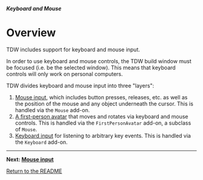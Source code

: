 ##### Keyboard and Mouse

# Overview

TDW includes support for keyboard and mouse input.

In order to use keyboard and mouse controls, the TDW build window must be focused (i.e. be the selected window). This means that keyboard controls will only work on personal computers.

TDW divides keyboard and mouse input into three "layers":

1. [Mouse input](mouse.md), which includes button presses, releases, etc. as well as the position of the mouse and any object underneath the cursor. This is handled via the `Mouse` add-on.
2. [A first-person avatar](first_person_avatar.md) that moves and rotates via keyboard and mouse controls. This is handled via the `FirstPersonAvatar` add-on, a subclass of `Mouse`.
3. [Keyboard input](keyboard.md) for listening to arbitrary key events. This is handled via the `Keyboard` add-on.

***

**Next: [Mouse input](mouse.md)**

[Return to the README](../../../README.md)